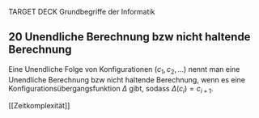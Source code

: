TARGET DECK
Grundbegriffe der Informatik

20 Unendliche Berechnung bzw nicht haltende Berechnung
---
Eine Unendliche Folge von Konfigurationen $(c_1,c_2,...)$ nennt man eine Unendliche Berechnung bzw nicht haltende Berechnung, wenn es eine Konfigurationsübergangsfunktion $\Delta$ gibt, sodass $\Delta(c_i) = c_{i+1}$.
<!--ID: 1707402585177-->

[[Zeitkomplexität]]